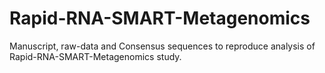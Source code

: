 # Rapid-RNA-SMART-Metagenomics

Manuscript, raw-data and Consensus sequences to reproduce analysis of Rapid-RNA-SMART-Metagenomics study.
